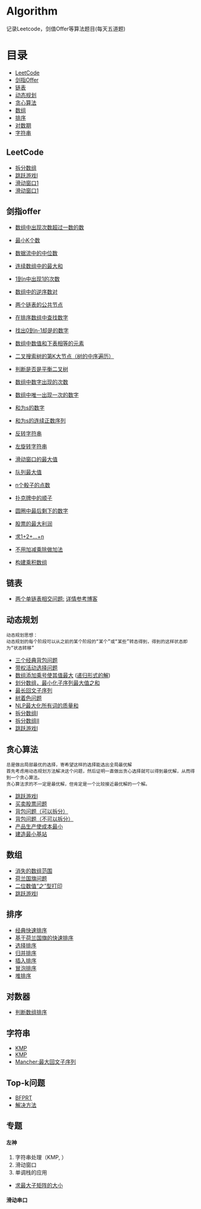 # Algorithm
   记录Leetcode，剑值Offer等算法题目(每天五道题)
# 目录
  - [LeetCode](#LeetCode)
  - [剑指Offer](#剑指offer)
  - [链表](#链表)
  - [动态规划](#动态规划)
  - [贪心算法](#贪心算法)
  - [数组](#数组)
  - [排序](#排序)
  - [对数期](#对数器)
  - [字符串](#字符串)





## LeetCode
  - [拆分数组](./src/DP/WordsBread_139.java)
  - [跳跃游戏I](./src/Array/CanJump_55.java)
  - [滑动窗口1](./src/Leetcode/LeetCode239.java)
  - [滑动窗口1](./src/Leetcode/MaxSubMin.java)
  
## 剑指offer
  - [数组中出现次数超过一数的数](./src/剑指offer/Interview39.java)
  - [最小K个数](./src/剑指offer/Interview40.java)
  - [数据流中的中位数](./src/剑指offer/Interview41.java)
  - [连续数组中的最大和](./src/剑指offer/Interview42.java)
  - [1到n中出现1的次数](./src/剑指offer/Interview43.java)
  
  - [数组中的逆序数对](./src/剑指offer/Interview51.java)
  - [两个链表的公共节点](./src/剑指offer/Interview52.java)
  - [在排序数组中查找数字](./src/剑指offer/Interview53.java)
  - [找出0到n-1却是的数字](./src/剑指offer/Interview53_2.java)
  - [数组中数值和下表相等的元素](./src/剑指offer/Interview53_3.java)
  - [二叉搜索树的第K大节点（树的中序遍历）](./src/剑指offer/Interview54.java)
  - [判断是否是平衡二叉树](./src/剑指offer/Interview54_2.java)
  - [数组中数字出现的次数](./src/剑指offer/Interview56.java)
  - [数组中唯一出现一次的数字](./src/剑指offer/Interview56_2.java)
  - [和为s的数字](./src/剑指offer/Interview57.java)
  - [和为s的连续正数序列](./src/剑指offer/Interview57_2.java)
  - [反转字符串](./src/剑指offer/Interview58.java)
  - [左旋转字符串](./src/剑指offer/Interview58_2.java)
  - [滑动窗口的最大值](./src/剑指offer/Interview59.java)
  - [队列最大值](./src/剑指offer/Interview59_2.java)
  - [n个骰子的点数](./src/剑指offer/Interview60.java)
  - [扑克牌中的顺子](./src/剑指offer/Interview61.java)
  - [圆圈中最后剩下的数字](./src/剑指offer/Interview62.java)
  - [股票的最大利润](./src/剑指offer/Interview63.java)
  - [求1+2+…+n](./src/剑指offer/Interview64.java)
  - [不用加减乘除做加法](./src/剑指offer/Interview65.java)
  - [构建乘积数组](./src/剑指offer/Interview66.java)
 
  
  
  
  

## 链表
  - [两个单链表相交问题:](./src/LinkList/CircleLinkNode.java) [详情参考博客](https://blog.csdn.net/Dcwjh/article/details/102649895)

## 动态规划
    动态规划思想：
    动态规划的每个阶段可以从之前的某个阶段的“某个”或“某些”转态得到，得到的这样状态即为“状态转移”
  - [三个经典背包问题](./src/DP/CB.java)
  - [带权活动选择问题](./src/DP/ActivityChoose.java)
  - [数组添加乘号使其值最大](./src/DP/InsertMultiplication.java) ([递归形式的解](./src/DP/InsertMulRecur.java))
  - [划分数组，最小化子序列最大值之和](./src/DP/getMinMaxSubsequence.java)
  - [最长回文子序列](./src/DP/LongestPalindrome.java)
  - [树着色问题](./src/DP/TreeColor.java)
  - [NLP最大化所有词的质量和](./src/DP/QualityWords.java)
  - [拆分数组I](./src/DP/WordsBread_139.java)
  - [拆分数组II](./src/DP/WordsBreak_140.java)
  - [跳跃游戏I](./src/Array/CanJump_55.java)
  
## 贪心算法
    总是做出局部最优的选择，寄希望这样的选择能选出全局最优解
    首先考虑用动态规划方法解决这个问题，然后证明一直做出贪心选择就可以得到最优解，从而得到一个贪心算法。
    贪心算法求的不一定是最优解，但肯定是一个比较接近最优解的一个解。
  - [跳跃游戏I](./src/Array/CanJump_55.java)
  - [买卖股票问题](./src/Array/MaxProfit_122.java)
  - [背包问题（可以拆分）](./src/GreedyAlgorithm/KnapsnackPart.java)
  - [背包问题（不可以拆分）](./src/GreedyAlgorithm/Knapsnack.java)
  - [产品生产使成本最小](./src/GreedyAlgorithm/MinCost.java)
  - [建造最小基站](./src/GreedyAlgorithm/BaseStation.java)


## 数组
  - [消失的数组范围](./src/Array/MissingRanges.java)
  - [荷兰国旗问题](./src/Array/NetherLandFlags.java)
  - [二位数值“之”型打印](./src/Array/PrintMatric_ZHI.java)
  - [跳跃游戏I](./src/Array/CanJump_55.java)
  
## 排序
  - [经典快速排序](./src/SortAlgorithm/QuickSort.java)
  - [基于荷兰国旗的快速排序](./src/SortAlgorithm/NewQuickSort.java)
  - [选择排序](./src/SortAlgorithm/SelectSort.java)
  - [归并排序](./src/SortAlgorithm/MergeSort.java)
  - [插入排序](./src/SortAlgorithm/InsertSort.java)
  - [冒泡排序](./src/SortAlgorithm/BubbleSort.java)
  - [堆排序](./src/SortAlgorithm/HeapSort.java)
  
  
## 对数器
  - [判断数组排序](./src/Test/ArraysJudges.java)

## 字符串
  - [KMP](./src/StringAlgorithm/KMP.java)
  - [KMP](./src/Leetcode/KMP.java)
  - [Mancher:最大回文子序列](./src/Leetcode/Mancher.java)
  
## Top-k问题
  - [BFPRT](./src/Leetcode/BFPRT.java)
  - [解决方法](./src/Leetcode/topk.md)

## 专题
#### 左神
1. 字符串处理（KMP, ）
2. 滑动窗口
3. 单调栈的应用
- [求最大子矩阵的大小]()

#### 滑动串口


  


